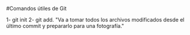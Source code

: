 #Comandos útiles de Git

1- git init
2- git add.  "Va a tomar todos los archivos modificados desde el último commit y prepararlo para una fotografía."